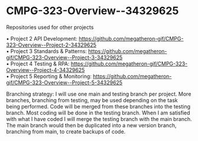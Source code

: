 # CMPG-323-Overview--34329625
Repositories used for other projects

•	Project 2 API Development: https://github.com/megatheron-gif/CMPG-323-Overview--Project-2-34329625   
•	Project 3 Standards & Patterns: https://github.com/megatheron-gif/CMPG-323-Overview--Project-3-34329625   
•	Project 4 Testing & RPA: https://github.com/megatheron-gif/CMPG-323-Overview--Project-4-34329625  
•	Project 5 Reporting & Monitoring: https://github.com/megatheron-gif/CMPG-323-Overview--Project-5-34329625 

Branching strategy:	
I will use one main and testing branch per project. More branches, branching from testing, may be used depending on the task being performed. Code will be merged from these branches into the testing branch. Most coding will be done in the testing branch. When I am satisfied with what I have coded I will merge the testing branch with the main branch. The main branch would then be duplicated into a new version branch, branching from main, to create backups of code.
